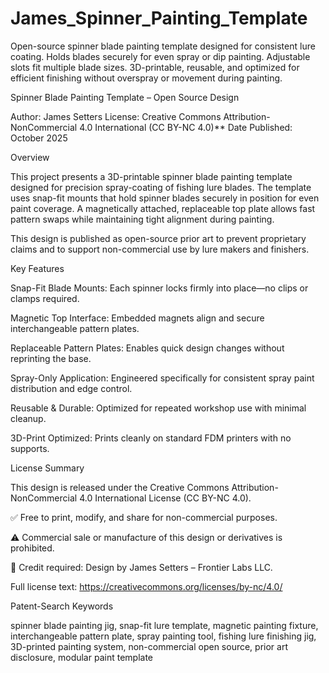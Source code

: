 # James_Spinner_Painting_Template
Open-source spinner blade painting template designed for consistent lure coating. Holds blades securely for even spray or dip painting. Adjustable slots fit multiple blade sizes. 3D-printable, reusable, and optimized for efficient finishing without overspray or movement during painting.

Spinner Blade Painting Template – Open Source Design

Author: James Setters
License: Creative Commons Attribution-NonCommercial 4.0 International (CC BY-NC 4.0)**
Date Published: October 2025

Overview

This project presents a 3D-printable spinner blade painting template designed for precision spray-coating of fishing lure blades.
The template uses snap-fit mounts that hold spinner blades securely in position for even paint coverage.
A magnetically attached, replaceable top plate allows fast pattern swaps while maintaining tight alignment during painting.

This design is published as open-source prior art to prevent proprietary claims and to support non-commercial use by lure makers and finishers.

Key Features

Snap-Fit Blade Mounts: Each spinner locks firmly into place—no clips or clamps required.

Magnetic Top Interface: Embedded magnets align and secure interchangeable pattern plates.

Replaceable Pattern Plates: Enables quick design changes without reprinting the base.

Spray-Only Application: Engineered specifically for consistent spray paint distribution and edge control.

Reusable & Durable: Optimized for repeated workshop use with minimal cleanup.

3D-Print Optimized: Prints cleanly on standard FDM printers with no supports.

License Summary

This design is released under the Creative Commons Attribution-NonCommercial 4.0 International License (CC BY-NC 4.0).

✅ Free to print, modify, and share for non-commercial purposes.

⚠️ Commercial sale or manufacture of this design or derivatives is prohibited.

📝 Credit required: Design by James Setters – Frontier Labs LLC.

Full license text: https://creativecommons.org/licenses/by-nc/4.0/

Patent-Search Keywords

spinner blade painting jig, snap-fit lure template, magnetic painting fixture, interchangeable pattern plate, spray painting tool, fishing lure finishing jig, 3D-printed painting system, non-commercial open source, prior art disclosure, modular paint template
